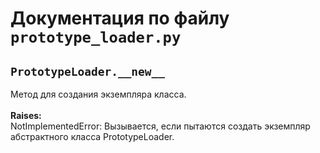 # Документация по файлу `prototype_loader.py`

## `PrototypeLoader.__new__`<br>
Метод для создания экземпляра класса.<br>
<br>**Raises:**<br>
NotImplementedError: Вызывается, если пытаются создать экземпляр абстрактного класса PrototypeLoader.<br>
<br>
